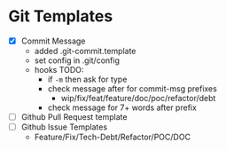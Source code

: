 # Git Templates

- [x] Commit Message
  - added .git-commit.template
  - set config in .git/config
  - hooks TODO:
    - if `-m` then ask for type
    - check message after for commit-msg prefixes
      - wip/fix/feat/feature/doc/poc/refactor/debt
    - check message for 7+ words after prefix
- [ ] Github Pull Request template
- [ ] Github Issue Templates
    - Feature/Fix/Tech-Debt/Refactor/POC/DOC
